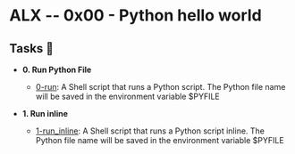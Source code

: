 # ALX -- 0x00 - Python hello world

## Tasks :memo:

* **0. Run Python File**
  * [0-run](./0-run): A Shell script that runs a Python script. The Python file name will be saved in the environment variable $PYFILE

* **1. Run inline**
  * [1-run_inline](./1-run_inline): A Shell script that runs a Python script inline. The Python file name will be saved in the environment variable $PYFILE
